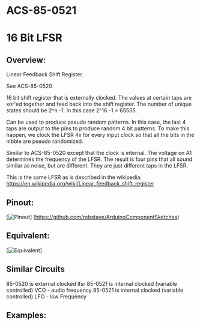 # ACS-85-0521
16 Bit LFSR
==============

## Overview:
Linear Feedback Shift Register.

See ACS-85-0520


16 bit shift register that is externally clocked.  The values at certain taps are xor'ed together and feed back into the shift register.
The number of unique states should be 2^n -1.  In this case 2^16 -1 = 65535.

Can be used to produce pseudo random patterns. In this case, the last 4 taps are output to the pins to produce random 4 bit patterns.
To make this happen, we clock the LFSR 4x for every input clock so that all the bits in the nibble are pseudo randomized.

Similar to ACS-85-0520 except that the clock is internal.  The voltage on A1 determines the frequency of the LFSR.
The result is four pins that all sound similar as noise, but are different.  They are just different taps in the LFSR.
 

This is the same LFSR as is described in the wikipedia. https://en.wikipedia.org/wiki/Linear_feedback_shift_register



## Pinout:
[![Pinout](https://github.com/robstave/ArduinoComponentSketches/blob/master/ACS-85%20ATTiny85%20sketches/ACS-85-0521/images/ACS-85-0521.png)] (https://github.com/robstave/ArduinoComponentSketches)

## Equivalent:

[![Equivalent](https://github.com/robstave/ArduinoComponentSketches/blob/master/ACS-85%20ATTiny85%20sketches/ACS-85-0521/images/ACS-85-0521_ex.png)] 


## Similar Circuits
85-0520 is external clocked lfsr
85-0521 is internal clocked (variable controlled) VCO - audio frequency
85-0521 is internal clocked (variable controlled) LFO - low Frequency

## Examples:
 




